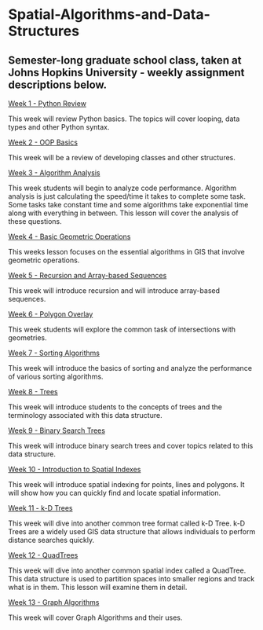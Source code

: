 # Spatial-Algorithms-and-Data-Structures

## Semester-long graduate school class, taken at Johns Hopkins University - weekly assignment descriptions below.


[Week 1 - Python Review](https://github.com/cbroker1/Spatial-Algorithms-and-Data-Structures/blob/master/Assignments/Homework_1.ipynb)

This week will review Python basics. The topics will cover looping, data types and other Python syntax.

[Week 2 - OOP Basics](https://github.com/cbroker1/Spatial-Algorithms-and-Data-Structures/blob/master/Assignments/Homework_2.ipynb)

This week will be a review of developing classes and other structures.

[Week 3 - Algorithm Analysis](https://github.com/cbroker1/Spatial-Algorithms-and-Data-Structures/blob/master/Assignments/Homework_3.ipynb)

This week students will begin to analyze code performance. Algorithm analysis is just calculating the speed/time it takes to complete some task. Some tasks take constant time and some algorithms take exponential time along with everything in between. This lesson will cover the analysis of these questions.

[Week 4 - Basic Geometric Operations](https://github.com/cbroker1/Spatial-Algorithms-and-Data-Structures/blob/master/Assignments/Homework_4.ipynb)

This weeks lesson focuses on the essential algorithms in GIS that involve geometric operations.

[Week 5 - Recursion and Array-based Sequences](https://github.com/cbroker1/Spatial-Algorithms-and-Data-Structures/blob/master/Assignments/Homework_5.ipynb)

This week will introduce recursion and will introduce array-based sequences.

[Week 6 - Polygon Overlay](https://github.com/cbroker1/Spatial-Algorithms-and-Data-Structures/blob/master/Assignments/Homework_6_.ipynb)

This week students will explore the common task of intersections with geometries.

[Week 7 - Sorting Algorithms](https://github.com/cbroker1/Spatial-Algorithms-and-Data-Structures/blob/master/Assignments/Homework_7.ipynb)

This week will introduce the basics of sorting and analyze the performance of various sorting algorithms.

[Week 8 - Trees](https://github.com/cbroker1/Spatial-Algorithms-and-Data-Structures/blob/master/Assignments/Homework_8.ipynb)

This week will introduce students to the concepts of trees and the terminology associated with this data structure.

[Week 9 - Binary Search Trees](https://github.com/cbroker1/Spatial-Algorithms-and-Data-Structures/blob/master/Assignments/Homework_9.ipynb)

This week will introduce binary search trees and cover topics related to this data structure.

[Week 10 - Introduction to Spatial Indexes](https://github.com/cbroker1/Spatial-Algorithms-and-Data-Structures/blob/master/Assignments/Homework_10.ipynb)

This week will introduce spatial indexing for points, lines and polygons. It will show how you can quickly find and locate spatial information.

[Week 11 - k-D Trees](https://github.com/cbroker1/Spatial-Algorithms-and-Data-Structures/blob/master/Assignments/Homework_11.ipynb)

This week will dive into another common tree format called k-D Tree. k-D Trees are a widely used GIS data structure that allows individuals to perform distance searches quickly.

[Week 12 - QuadTrees](https://github.com/cbroker1/Spatial-Algorithms-and-Data-Structures/blob/master/Assignments/Homework_12.ipynb)

This week will dive into another common spatial index called a QuadTree. This data structure is used to partition spaces into smaller regions and track what is in them. This lesson will examine them in detail.

[Week 13 - Graph Algorithms](https://github.com/cbroker1/Spatial-Algorithms-and-Data-Structures/blob/master/Assignments/Homework_13.ipynb)

This week will cover Graph Algorithms and their uses.
